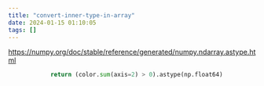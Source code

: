 ```yaml
---
title: "convert-inner-type-in-array"
date: 2024-01-15 01:10:05
tags: []
---
```

https://numpy.org/doc/stable/reference/generated/numpy.ndarray.astype.html

```py
            return (color.sum(axis=2) > 0).astype(np.float64)
```
